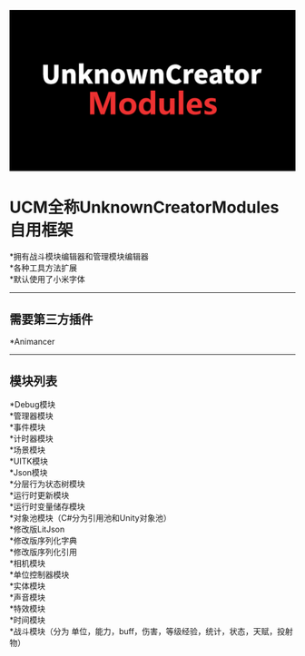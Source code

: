 ![图片描述](UCMLogo.png)<br>

# UCM全称UnknownCreatorModules 自用框架

*拥有战斗模块编辑器和管理模块编辑器<br>
*各种工具方法扩展<br>
*默认使用了小米字体<br>

---------------------------------------------------

## 需要第三方插件<br>
*Animancer<br>

---------------------------------------------------

## 模块列表<br>
*Debug模块<br>
*管理器模块<br>
*事件模块<br>
*计时器模块<br>
*场景模块<br>
*UITK模块<br>
*Json模块<br>
*分层行为状态树模块<br>
*运行时更新模块<br>
*运行时变量储存模块<br>
*对象池模块（C#分为引用池和Unity对象池）<br>
*修改版LitJson<br>
*修改版序列化字典<br>
*修改版序列化引用<br>
*相机模块<br>
*单位控制器模块<br>
*实体模块<br>
*声音模块<br>
*特效模块<br>
*时间模块<br>
*战斗模块（分为 单位，能力，buff，伤害，等级经验，统计，状态，天赋，投射物）<br>
